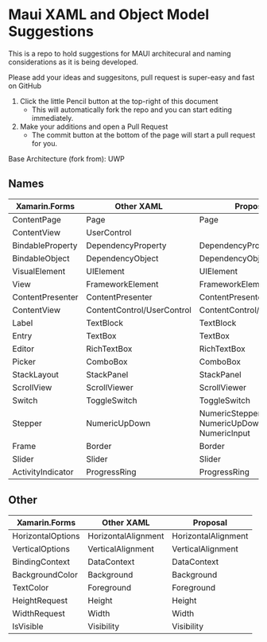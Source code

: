 # Maui XAML and Object Model Suggestions
This is a repo to hold suggestions for MAUI architecural and naming considerations as it is being developed.

Please add your ideas and suggesitons, pull request is super-easy and fast on GitHub

1. Click the little Pencil button at the top-right of this document
    * This will automatically fork the repo and you can start editing immediately.
2. Make your additions and open a Pull Request
    * The commit button at the bottom of the page will start a pull request for you.


Base Architecture (fork from): UWP

## Names

| Xamarin.Forms     | Other XAML                 | Proposal                                    |
|-------------------|----------------------------|---------------------------------------------|
| ContentPage       | Page                       | Page                                        |
| ContentView       | UserControl                |                                             |
| BindableProperty  | DependencyProperty         | DependencyProperty                          |
| BindableObject    | DependencyObject           | DependencyObject                            |
| VisualElement     | UIElement                  | UIElement                                   |
| View              | FrameworkElement           | FrameworkElement                            |
| ContentPresenter  | ContentPresenter           | ContentPresenter                            |
| ContentView       | ContentControl/UserControl | ContentControl/UserControl                  |
| Label             | TextBlock                  | TextBlock                                   |
| Entry             | TextBox                    | TextBox                                     |
| Editor            | RichTextBox                | RichTextBox                                 |
| Picker            | ComboBox                   | ComboBox                                    |
| StackLayout       | StackPanel                 | StackPanel                                  |
| ScrollView        | ScrollViewer               | ScrollViewer                                |
| Switch            | ToggleSwitch               | ToggleSwitch                                |
| Stepper           | NumericUpDown              | NumericStepper, NumericUpDown, NumericInput |
| Frame           | Border                     | Border                                      |
| Slider            | Slider                     | Slider                                      |
| ActivityIndicator | ProgressRing               | ProgressRing                                |

## Other
| Xamarin.Forms     | Other XAML                 | Proposal                                    |
|-------------------|----------------------------|---------------------------------------------|
| HorizontalOptions | HorizontalAlignment        | HorizontalAlignment                         |
| VerticalOptions   | VerticalAlignment          | VerticalAlignment                           |
| BindingContext    | DataContext                | DataContext                                 |
| BackgroundColor   | Background                 | Background                                  |
| TextColor         | Foreground                 | Foreground                                  |
| HeightRequest     | Height                     | Height                                      |
| WidthRequest      | Width                      | Width                                       |
| IsVisible         | Visibility                 | Visibility                                  |
